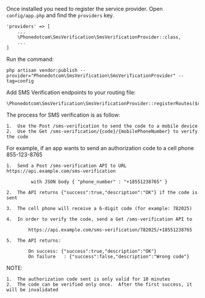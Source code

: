 Once installed you need to register the service provider. Open `config/app.php` and find the `providers` key.

```
'providers' => [
    ...
    \Phonedotcom\SmsVerification\SmsVerificationProvider::class,
    ...
]
```

Run the command:

```
php artisan vendor:publish --provider="Phonedotcom\SmsVerification\SmsVerificationProvider" --tag=config
```

Add SMS Verification endpoints to your routing file:

```
\Phonedotcom\SmsVerification\SmsVerificationProvider::registerRoutes($router);
```

The process for SMS verification is as follow:

```
1.  Use the Post /sms-verification to send the code to a mobile device
2.  Use the Get /sms-verification/{code}/{mobilePhoneNumber} to verify the code
```

For example, if an app wants to send an authorization code to a cell phone 855-123-8765

```
1.  Send a Post /sms-verification API to URL https://api.example.com/sms-verification

         with JSON body { "phone_number" : "+18551238765" }

2.  The API returns {"success":true,"description":"OK"} if the code is sent

3.  The cell phone will receive a 6-digit code (for example: 782025)

4.  In order to verify the code, send a Get /sms-verification API to

        https://api.example.com/sms-verification/782025/+18551238765

5.  The API returns:

        On success: {"success":true,"description":"OK"}
        On failure   : {"success":false,"description":"Wrong code"}
```
NOTE:

```
1.  The authorization code sent is only valid for 10 minutes
2.  The code can be verified only once.  After the first success, it will be invalidated
```
